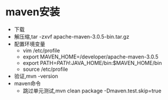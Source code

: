 # maven安装

- 下载
- 解压缩,tar -zxvf apache-maven-3.0.5-bin.tar.gz
- 配置环境变量
    - vim /etc/profile
    - export MAVEN_HOME=/developer/apache-maven-3.0.5
    - export PATH=$PATH:$JAVA_HOME/bin:$MAVEN_HOME/bin
    - source /etc/profile
- 验证,mvn -version
- maven命令
    - 跳过单元测试,mvn clean package -Dmaven.test.skip=true